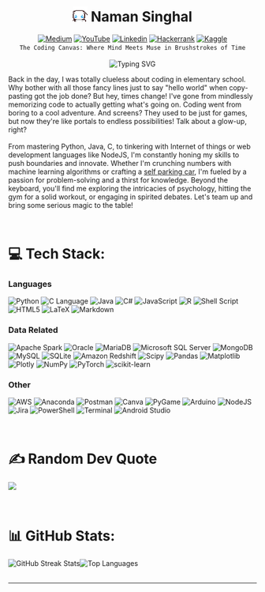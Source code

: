 <h1 align="center">
    <img src="https://github.com/namansnghl/namansnghl/blob/main/media/cinnamorollwave.gif" width="30">
    Naman Singhal
</h1>
<div align="center">
    <a href="https://medium.com/@naman_snghl" target="_blank"><img src="https://img.shields.io/badge/Medium-12100E?logo=medium&logoColor=white" alt="Medium"></a>
    <a href="https://www.youtube.com/@namansinghal5255" target="_blank"><img src="https://img.shields.io/badge/YouTube-%23FF0000.svg?logo=YouTube&logoColor=white" alt="YouTube"></a>
    <a href="https://www.linkedin.com/in/namansnghl/" target="_blank"><img src="https://img.shields.io/badge/Linkedin-0077B5.svg?logo=Linkedin&logoColor=white" alt="Linkedin"></a>
    <a href="https://www.hackerrank.com/profile/namansnghl" target="_blank"><img src="https://img.shields.io/badge/-Hackerrank-2EC866?logo=HackerRank&logoColor=white" alt="Hackerrank"></a>
    <a href="https://www.kaggle.com/naman99" target="_blank"><img src="https://img.shields.io/badge/Kaggle-20BEFF?logo=Kaggle&logoColor=white" alt="Kaggle"></a>
</div>

<div align="center">
    <code>The Coding Canvas: Where Mind Meets Muse in Brushstrokes of Time</code>
</div>
<br>

<div align="center">
  <img src="https://readme-typing-svg.demolab.com?font=Fira+Code&size=30&duration=3000&pause=300&color=00EBEB&center=true&random=true&width=500&lines=Software+Engineer;Data+Alchemist;Painter;Potterhead;Philosopher" alt="Typing SVG"/>
</div>

<p>
    Back in the day, I was totally clueless about coding in elementary school. Why bother with all those fancy lines just to say "hello world" when copy-pasting got the job done? But hey, times change! I've gone from mindlessly memorizing code to actually getting what's going on. Coding went from boring to a cool adventure. And screens? They used to be just for games, but now they're like portals to endless possibilities! Talk about a glow-up, right?
<br><br>
    From mastering Python, Java, C, to tinkering with Internet of things or web development languages like NodeJS, I'm constantly honing my skills to push boundaries and innovate. Whether I'm crunching numbers with machine learning algorithms or crafting a <a href="https://youtube.com/shorts/t36TyZs9H4g?si=kJ3ZES4msUqVkwO6">self parking car</a>, I'm fueled by a passion for problem-solving and a thirst for knowledge. Beyond the keyboard, you'll find me exploring the intricacies of psychology, hitting the gym for a solid workout, or engaging in spirited debates. Let's team up and bring some serious magic to the table!
</p><br>


# 💻 Tech Stack:

<h3>Languages</h3>
<div align="left">
    <img src="https://img.shields.io/badge/python-3670A0?style=for-the-badge&logo=python&logoColor=ffdd54" alt="Python">
    <img src="https://img.shields.io/badge/c%20Language-%2300999C.svg?style=for-the-badge&logo=c&logoColor=white" alt="C Language">
    <img src="https://img.shields.io/badge/java-%23ED8B00.svg?style=for-the-badge&logo=openjdk&logoColor=white" alt="Java">
    <img src="https://img.shields.io/badge/c%23-%23239120.svg?style=for-the-badge&logo=csharp&logoColor=white" alt="C#">
    <img src="https://img.shields.io/badge/javascript-%23323330.svg?style=for-the-badge&logo=javascript&logoColor=%23F7DF1E" alt="JavaScript">
    <img src="https://img.shields.io/badge/r-%23276DC3.svg?style=for-the-badge&logo=r&logoColor=white" alt="R">
    <img src="https://img.shields.io/badge/shell_script-%23121011.svg?style=for-the-badge&logo=gnu-bash&logoColor=white" alt="Shell Script">
    <img src="https://img.shields.io/badge/html5-%23E34F26.svg?style=for-the-badge&logo=html5&logoColor=white" alt="HTML5">
    <img src="https://img.shields.io/badge/latex-%23008080.svg?style=for-the-badge&logo=latex&logoColor=white" alt="LaTeX">
    <img src="https://img.shields.io/badge/markdown-%23000000.svg?style=for-the-badge&logo=markdown&logoColor=white" alt="Markdown">
<div>

<h3>Data Related</h3>
<div align="left">
    <img src="https://img.shields.io/badge/PySpark-FFD580?style=for-the-badge&logo=apachespark&logoColor=black" alt="Apache Spark">
    <img src="https://img.shields.io/badge/Oracle-F80000?style=for-the-badge&logo=oracle&logoColor=black" alt="Oracle">
    <img src="https://img.shields.io/badge/MariaDB-003545?style=for-the-badge&logo=mariadb&logoColor=white" alt="MariaDB">
    <img src="https://img.shields.io/badge/Microsoft%20SQL%20Server-CC2927?style=for-the-badge&logo=microsoft%20sql%20server&logoColor=white" alt="Microsoft SQL Server">
    <img src="https://img.shields.io/badge/MongoDB-%234ea94b.svg?style=for-the-badge&logo=mongodb&logoColor=white" alt="MongoDB">
    <img src="https://img.shields.io/badge/mysql-%2300000f.svg?style=for-the-badge&logo=mysql&logoColor=white" alt="MySQL">
    <img src="https://img.shields.io/badge/sqlite-%2307405e.svg?style=for-the-badge&logo=sqlite&logoColor=white" alt="SQLite">
    <img src="https://img.shields.io/badge/Amazon%20Redshift-4053D6?style=for-the-badge&logo=Amazon%20Redshift&logoColor=white" alt="Amazon Redshift">
    <img src="https://img.shields.io/badge/SciPy-%230C55A5.svg?style=for-the-badge&logo=scipy&logoColor=%white" alt="Scipy">
    <img src="https://img.shields.io/badge/pandas-%23150458.svg?style=for-the-badge&logo=pandas&logoColor=white" alt="Pandas">
    <img src="https://img.shields.io/badge/Matplotlib-964B00.svg?style=for-the-badge&logo=Matplotlib&logoColor=black" alt="Matplotlib">
    <img src="https://img.shields.io/badge/Plotly-%233F4F75.svg?style=for-the-badge&logo=plotly&logoColor=white" alt="Plotly">
    <img src="https://img.shields.io/badge/numpy-%23013243.svg?style=for-the-badge&logo=numpy&logoColor=white" alt="NumPy">
    <img src="https://img.shields.io/badge/PyTorch-%23EE4C2C.svg?style=for-the-badge&logo=PyTorch&logoColor=white" alt="PyTorch">
    <img src="https://img.shields.io/badge/scikit--learn-%23F7931E.svg?style=for-the-badge&logo=scikit-learn&logoColor=white" alt="scikit-learn">
</div>

<h3>Other</h3>
<div align="left">
    <img src="https://img.shields.io/badge/Amazon_AWS-232F3E?style=for-the-badge&logo=amazon-aws&logoColor=white" alt="AWS">
    <img src="https://img.shields.io/badge/Anaconda-%2344A833.svg?style=for-the-badge&logo=anaconda&logoColor=white" alt="Anaconda">
    <img src="https://img.shields.io/badge/Postman-FF6C37?style=for-the-badge&logo=postman&logoColor=white" alt="Postman">
    <img src=https://img.shields.io/badge/Canva-%2300C4CC.svg?&style=for-the-badge&logo=Canva&logoColor=white alt="Canva">
    <img src="https://img.shields.io/badge/PyGame-90EE90.svg?style=for-the-badge&logo=pygame&logoColor=white" alt="PyGame">
    <img src="https://img.shields.io/badge/-Arduino-00979D?style=for-the-badge&logo=Arduino&logoColor=white" alt="Arduino">
    <img src="https://img.shields.io/badge/node.js-6DA55F?style=for-the-badge&logo=node.js&logoColor=white" alt="NodeJS">
    <img src="https://img.shields.io/badge/jira-%230A0FFF.svg?style=for-the-badge&logo=jira&logoColor=white" alt="Jira">
    <img src="https://img.shields.io/badge/PowerShell-%235391FE.svg?style=for-the-badge&logo=powershell&logoColor=white" alt="PowerShell">
    <img src="https://img.shields.io/badge/Terminal-%234D4D4D.svg?style=for-the-badge&logo=windows-terminal&logoColor=white" alt="Terminal">
    <img src="https://img.shields.io/badge/Android_Studio-3DDC84?style=for-the-badge&logo=android-studio&logoColor=white" alt="Android Studio">
</div>

<br><h1> ✍️ Random Dev Quote</h1>

![](https://quotes-github-readme.vercel.app/api?type=horizontal&theme=radical)


<br><h1>📊 GitHub Stats:</h1>
<img src="https://github-readme-streak-stats.herokuapp.com/?user=namansnghl&theme=default&hide_border=false" alt="GitHub Streak Stats" align="left"><img src="https://github-readme-stats.vercel.app/api/top-langs/?username=namansnghl&theme=default&hide_border=false&include_all_commits=false&count_private=false&layout=compact" alt="Top Languages">
<br><br>

---
